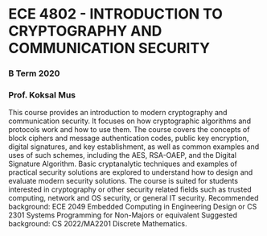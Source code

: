 # ECE 4802 - INTRODUCTION TO CRYPTOGRAPHY AND COMMUNICATION SECURITY
### B Term 2020
### Prof. Koksal Mus

This course provides an introduction to modern cryptography and communication security. It focuses on how cryptographic algorithms and protocols work and how to use them. The course covers the concepts of block ciphers and message authentication codes, public key encryption, digital signatures, and key establishment, as well as common examples and uses of such schemes, including the AES, RSA-OAEP, and the Digital Signature Algorithm. Basic cryptanalytic techniques and examples of practical security solutions are explored to understand how to design and evaluate modern security solutions. The course is suited for students interested in cryptography or other security related fields such as trusted computing, network and OS security, or general IT security. Recommended background: ECE 2049 Embedded Computing in Engineering Design or CS 2301 Systems Programming for Non-Majors or equivalent Suggested background: CS 2022/MA2201 Discrete Mathematics.